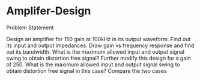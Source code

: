 # Amplifer-Design
Problem Statement

Design an amplifier for 150 gain at 100kHz in its output waveform. Find out its input and output impedances. Draw gain vs frequency response and find out its bandwidth. What is the maximum allowed input and output signal swing to obtain distortion free signal? Further modify this design for a gain of 250. What is the maximum allowed input and output signal swing to obtain distortion free signal in this case? Compare the two cases 


